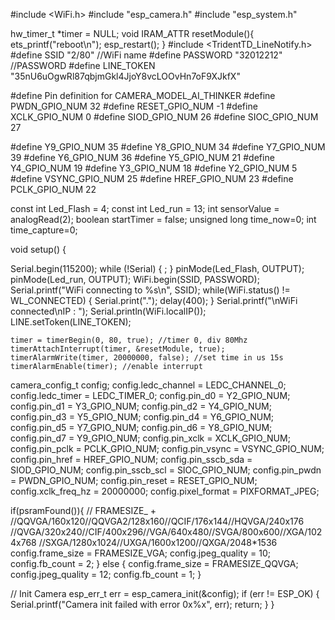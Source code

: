 #include <WiFi.h>
#include "esp_camera.h"
#include "esp_system.h"

hw_timer_t *timer = NULL;
void IRAM_ATTR resetModule(){
    ets_printf("reboot\n");
    esp_restart();
}
#include <TridentTD_LineNotify.h>
#define SSID        "2/80"   //WiFi name
#define PASSWORD    "32012212"   //PASSWORD
#define LINE_TOKEN  "35nU6uOgwRl87qbjmGkl4JjoY8vcLOOvHn7oF9XJkfX"   

#define Pin definition for CAMERA_MODEL_AI_THINKER
#define PWDN_GPIO_NUM     32
#define RESET_GPIO_NUM    -1
#define XCLK_GPIO_NUM      0
#define SIOD_GPIO_NUM     26
#define SIOC_GPIO_NUM     27

#define Y9_GPIO_NUM       35
#define Y8_GPIO_NUM       34
#define Y7_GPIO_NUM       39
#define Y6_GPIO_NUM       36
#define Y5_GPIO_NUM       21
#define Y4_GPIO_NUM       19
#define Y3_GPIO_NUM       18
#define Y2_GPIO_NUM        5
#define VSYNC_GPIO_NUM    25
#define HREF_GPIO_NUM     23
#define PCLK_GPIO_NUM     22

const int Led_Flash = 4;
const int Led_run = 13;
int sensorValue = analogRead(2);
boolean startTimer = false;
unsigned long time_now=0;
int time_capture=0;

void setup() {

  Serial.begin(115200);
   while (!Serial) {  ;  }
  pinMode(Led_Flash, OUTPUT);
  pinMode(Led_run, OUTPUT);
  WiFi.begin(SSID, PASSWORD);
  Serial.printf("WiFi connecting to %s\n",  SSID);
  while(WiFi.status() != WL_CONNECTED) { Serial.print("."); delay(400); }
  Serial.printf("\nWiFi connected\nIP : ");
  Serial.println(WiFi.localIP());  
  LINE.setToken(LINE_TOKEN);

    timer = timerBegin(0, 80, true); //timer 0, div 80Mhz 
    timerAttachInterrupt(timer, &resetModule, true);
    timerAlarmWrite(timer, 20000000, false); //set time in us 15s
    timerAlarmEnable(timer); //enable interrupt

  camera_config_t config;
  config.ledc_channel = LEDC_CHANNEL_0;
  config.ledc_timer = LEDC_TIMER_0;
  config.pin_d0 = Y2_GPIO_NUM;
  config.pin_d1 = Y3_GPIO_NUM;
  config.pin_d2 = Y4_GPIO_NUM;
  config.pin_d3 = Y5_GPIO_NUM;
  config.pin_d4 = Y6_GPIO_NUM;
  config.pin_d5 = Y7_GPIO_NUM;
  config.pin_d6 = Y8_GPIO_NUM;
  config.pin_d7 = Y9_GPIO_NUM;
  config.pin_xclk = XCLK_GPIO_NUM;
  config.pin_pclk = PCLK_GPIO_NUM;
  config.pin_vsync = VSYNC_GPIO_NUM;
  config.pin_href = HREF_GPIO_NUM;
  config.pin_sscb_sda = SIOD_GPIO_NUM;
  config.pin_sscb_scl = SIOC_GPIO_NUM;
  config.pin_pwdn = PWDN_GPIO_NUM;
  config.pin_reset = RESET_GPIO_NUM;
  config.xclk_freq_hz = 20000000;
  config.pixel_format = PIXFORMAT_JPEG; 
  
  if(psramFound()){
// FRAMESIZE_ +
//QQVGA/160x120//QQVGA2/128x160//QCIF/176x144//HQVGA/240x176
//QVGA/320x240//CIF/400x296//VGA/640x480//SVGA/800x600//XGA/1024x768
//SXGA/1280x1024//UXGA/1600x1200//QXGA/2048*1536
    config.frame_size = FRAMESIZE_VGA; 
    config.jpeg_quality = 10;
    config.fb_count = 2;
  } else {
    config.frame_size = FRAMESIZE_QQVGA;
    config.jpeg_quality = 12;
    config.fb_count = 1;
  }
  
  // Init Camera
  esp_err_t err = esp_camera_init(&config);
  if (err != ESP_OK) {
    Serial.printf("Camera init failed with error 0x%x", err);
    return;
  }
}
